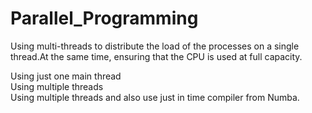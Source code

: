 # Parallel_Programming
Using multi-threads to distribute the load of the processes on a single thread.At the same time, ensuring that the CPU is used at full capacity.


Using just one main thread <br />
Using multiple threads <br />
Using multiple threads and also use just in time compiler from Numba. 
